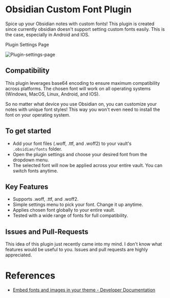 # Obsidian Custom Font Plugin

Spice up your Obsidian notes with custom fonts! This plugin is created since currently obsidian doesn't support setting custom fonts easily. This is the case, especially in Android and IOS.

Plugin Settings Page

![Plugin-settings-page](https://github.com/pourmand1376/obsidian-custom-font/releases/download/1.1.6/plugin-preview.gif)

## Compatibility

This plugin leverages base64 encoding to ensure maximum compatibility across platforms. The chosen font will work on all operating systems (Windows, MacOS, Linux, Android, and IOS).

So no matter what device you use Obsidian on, you can customize your notes with unique font styles! This way you won't even need to install the font on your operating system.

## To get started

-   Add your font files (.woff, .ttf, and .woff2) to your vault's `.obsidian/fonts` folder.
-   Open the plugin settings and choose your desired font from the dropdown menu.
-   The selected font will now be applied across your entire vault. You can switch fonts anytime.

## Key Features

-   Supports .woff, .ttf, and .woff2.
-   Simple settings menu to pick your font. Change it up anytime.
-   Applies chosen font globally to your entire vault.
-   Tested with a wide range of fonts for full compatibility.

## Issues and Pull-Requests

This idea of this plugin just recently came into my mind. I don't know what features would be useful to you. Issues and pull requests are highly appreciated.

# References

-   [Embed fonts and images in your theme - Developer Documentation](https://docs.obsidian.md/Themes/App+themes/Embed+fonts+and+images+in+your+theme)
